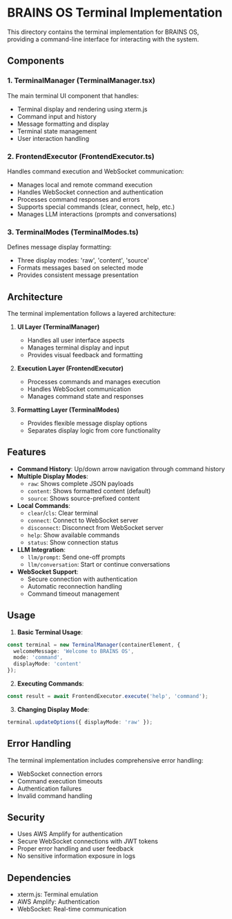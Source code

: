 # BRAINS OS Terminal Implementation

This directory contains the terminal implementation for BRAINS OS, providing a command-line interface for interacting with the system.

## Components

### 1. TerminalManager (TerminalManager.tsx)
The main terminal UI component that handles:
- Terminal display and rendering using xterm.js
- Command input and history
- Message formatting and display
- Terminal state management
- User interaction handling

### 2. FrontendExecutor (FrontendExecutor.ts)
Handles command execution and WebSocket communication:
- Manages local and remote command execution
- Handles WebSocket connection and authentication
- Processes command responses and errors
- Supports special commands (clear, connect, help, etc.)
- Manages LLM interactions (prompts and conversations)

### 3. TerminalModes (TerminalModes.ts)
Defines message display formatting:
- Three display modes: 'raw', 'content', 'source'
- Formats messages based on selected mode
- Provides consistent message presentation

## Architecture

The terminal implementation follows a layered architecture:

1. **UI Layer (TerminalManager)**
   - Handles all user interface aspects
   - Manages terminal display and input
   - Provides visual feedback and formatting

2. **Execution Layer (FrontendExecutor)**
   - Processes commands and manages execution
   - Handles WebSocket communication
   - Manages command state and responses

3. **Formatting Layer (TerminalModes)**
   - Provides flexible message display options
   - Separates display logic from core functionality

## Features

- **Command History**: Up/down arrow navigation through command history
- **Multiple Display Modes**: 
  - `raw`: Shows complete JSON payloads
  - `content`: Shows formatted content (default)
  - `source`: Shows source-prefixed content
- **Local Commands**:
  - `clear`/`cls`: Clear terminal
  - `connect`: Connect to WebSocket server
  - `disconnect`: Disconnect from WebSocket server
  - `help`: Show available commands
  - `status`: Show connection status
- **LLM Integration**:
  - `llm/prompt`: Send one-off prompts
  - `llm/conversation`: Start or continue conversations
- **WebSocket Support**:
  - Secure connection with authentication
  - Automatic reconnection handling
  - Command timeout management

## Usage

1. **Basic Terminal Usage**:
```typescript
const terminal = new TerminalManager(containerElement, {
  welcomeMessage: 'Welcome to BRAINS OS',
  mode: 'command',
  displayMode: 'content'
});
```

2. **Executing Commands**:
```typescript
const result = await FrontendExecutor.execute('help', 'command');
```

3. **Changing Display Mode**:
```typescript
terminal.updateOptions({ displayMode: 'raw' });
```

## Error Handling

The terminal implementation includes comprehensive error handling:
- WebSocket connection errors
- Command execution timeouts
- Authentication failures
- Invalid command handling

## Security

- Uses AWS Amplify for authentication
- Secure WebSocket connections with JWT tokens
- Proper error handling and user feedback
- No sensitive information exposure in logs

## Dependencies

- xterm.js: Terminal emulation
- AWS Amplify: Authentication
- WebSocket: Real-time communication
